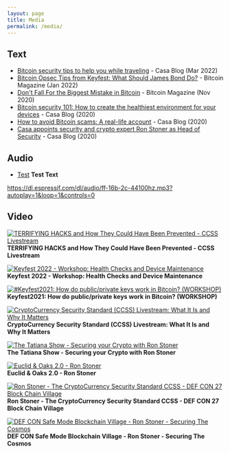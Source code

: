 ```yaml
---
layout: page
title: Media
permalink: /media/
---
```


## Text
 - [Bitcoin security tips to help you while traveling](https://blog.keys.casa/travel-tips-for-bitcoin-security/) - Casa Blog (Mar 2022)
 - [Bitcoin Opsec Tips from Keyfest: What Should James Bond Do?](https://bitcoinmagazine.com/culture/james-bond-learning-bitcoin-opsec-tips) - Bitcoin Magazine (Jan 2022)
 - [Don't Fall For the Biggest Mistake in Bitcoin](https://bitcoinmagazine.com/culture/dont-fall-for-the-biggest-mistake-in-bitcoin) - Bitcoin Magazine (Nov 2020)
 - [Bitcoin security 101: How to create the healthiest environment for your devices](https://blog.keys.casa/bitcoin-security-101-how-to-create-the-healthiest-environment-for-your-devices/) - Casa Blog (2020)
 - [How to avoid Bitcoin scams: A real-life account](https://blog.keys.casa/how-to-avoid-bitcoin-scams/) - Casa Blog (2020)
 - [Casa appoints security and crypto expert Ron Stoner as Head of Security](https://blog.keys.casa/casa-appoints-security-and-crypto-expert-ron-stoner-as-head-of-security/) - Casa Blog (2020)
       

## Audio
- [Test](https://dl.espressif.com/dl/audio/ff-16b-2c-44100hz.mp3?autoplay=1&loop=1&controls=0)
**Test Text**

https://dl.espressif.com/dl/audio/ff-16b-2c-44100hz.mp3?autoplay=1&loop=1&controls=0


## Video
[![TERRIFYING HACKS and How They Could Have Been Prevented - CCSS Livestream
](https://img.youtube.com/vi/w0vnmHSXxDU/0.jpg)](https://www.youtube.com/watch?v=w0vnmHSXxDU)  
**TERRIFYING HACKS and How They Could Have Been Prevented - CCSS Livestream**

[![Keyfest 2022 - Workshop: Health Checks and Device Maintenance
](https://img.youtube.com/vi/6-cXaJgJqW0/0.jpg)](https://www.youtube.com/watch?v=6-cXaJgJqW0)  
**Keyfest 2022 - Workshop: Health Checks and Device Maintenance**

[![#Keyfest2021: How do public/private keys work in Bitcoin? (WORKSHOP)
](https://img.youtube.com/vi/aPaUDfxcqrQ/0.jpg)](https://www.youtube.com/watch?v=aPaUDfxcqrQ)  
**Keyfest2021: How do public/private keys work in Bitcoin? (WORKSHOP)**

[![CryptoCurrency Security Standard (CCSS) Livestream: What It Is and Why It Matters
](https://img.youtube.com/vi/qB1CMJHa5jc/0.jpg)](https://www.youtube.com/watch?v=qB1CMJHa5jc)  
**CryptoCurrency Security Standard (CCSS) Livestream: What It Is and Why It Matters**

[![The Tatiana Show - Securing your Crypto with Ron Stoner
](https://img.youtube.com/vi/LAITIT8Rnys/0.jpg)](https://www.youtube.com/watch?v=LAITIT8Rnys)  
**The Tatiana Show - Securing your Crypto with Ron Stoner**

[![Euclid & Oaks 2.0 - Ron Stoner
](https://img.youtube.com/vi/Qx8tE9_eqWU/0.jpg)](https://www.youtube.com/watch?v=Qx8tE9_eqWU)  
**Euclid & Oaks 2.0 - Ron Stoner**

[![Ron Stoner - The CryptoCurrency Security Standard CCSS - DEF CON 27 Block Chain Village
](https://img.youtube.com/vi/Xxabakco6cE/0.jpg)](https://www.youtube.com/watch?v=Xxabakco6cE)  
**Ron Stoner - The CryptoCurrency Security Standard CCSS - DEF CON 27 Block Chain Village**

[![DEF CON Safe Mode Blockchain Village - Ron Stoner - Securing The Cosmos
](https://img.youtube.com/vi/Blc5CsXkQmg/0.jpg)](https://www.youtube.com/watch?v=Blc5CsXkQmg)  
**DEF CON Safe Mode Blockchain Village - Ron Stoner - Securing The Cosmos**
